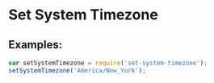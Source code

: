# Set System Timezone

## Examples:

```javascript
var setSystemTimezone = require('set-system-timezone');
setSystemTimezone('America/New_York');
```